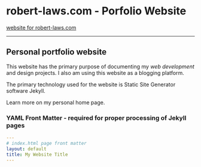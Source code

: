 # robert-laws.com - Porfolio Website

[website for robert-laws.com](https://robert-laws.com)

---

## Personal portfolio website

This website has the primary purpose of documenting my *web development* and design projects. I also am using this website as a blogging platform.

The primary technology used for the website is Static Site Generator software Jekyll.

Learn more on my personal home page.

### YAML Front Matter - required for proper processing of Jekyll pages

```yaml
---
# index.html page front matter
layout: default
title: My Website Title
---
```
